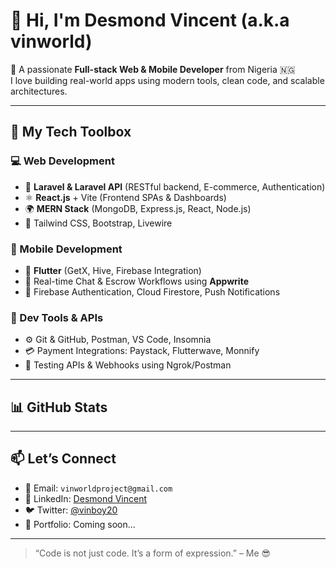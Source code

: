 # 👋 Hi, I'm Desmond Vincent (a.k.a vinworld)

🎯 A passionate **Full-stack Web & Mobile Developer** from Nigeria 🇳🇬  
I love building real-world apps using modern tools, clean code, and scalable architectures.

---

## 🚀 My Tech Toolbox

### 💻 Web Development
- 🧠 **Laravel & Laravel API** (RESTful backend, E-commerce, Authentication)
- ⚛️ **React.js** + Vite (Frontend SPAs & Dashboards)
- 🌍 **MERN Stack** (MongoDB, Express.js, React, Node.js)
- 🎨 Tailwind CSS, Bootstrap, Livewire

### 📱 Mobile Development
- 🧩 **Flutter** (GetX, Hive, Firebase Integration)
- 💬 Real-time Chat & Escrow Workflows using **Appwrite**
- 📲 Firebase Authentication, Cloud Firestore, Push Notifications

### 🔧 Dev Tools & APIs
- ⚙️ Git & GitHub, Postman, VS Code, Insomnia
- 💳 Payment Integrations: Paystack, Flutterwave, Monnify
- 🧪 Testing APIs & Webhooks using Ngrok/Postman

---

## 📊 GitHub Stats



---

## 📫 Let’s Connect

- 📧 Email: `vinworldproject@gmail.com`
- 🔗 LinkedIn: [Desmond Vincent](https://linkedin.com/in/vinworlddev)
- 🐦 Twitter: [@vinboy20](https://x.com/vinboy20)
- 💼 Portfolio: Coming soon...

---

> “Code is not just code. It’s a form of expression.” – Me 😎

